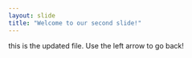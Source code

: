 ```yaml
---
layout: slide
title: "Welcome to our second slide!"
---
```

this is the updated file.
Use the left arrow to go back!


